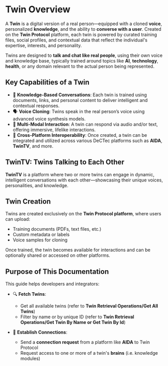 # Twin Overview

A **Twin** is a digital version of a real person—equipped with a cloned **voice**, personalized **knowledge**, and the ability to **converse with a user**. Created on the **Twin Protocol** platform, each twin is powered by curated training files, social profiles, and contextual data that reflect the individual's expertise, interests, and personality.

Twins are designed to **talk and chat like real people**, using their own voice and knowledge base, typically trained around topics like **AI**, **technology**, **health**, or any domain relevant to the actual person being represented.


## Key Capabilities of a Twin

- 🧠 **Knowledge-Based Conversations**: Each twin is trained using documents, links, and personal content to deliver intelligent and contextual responses.
- 🗣️ **Voice Cloning**: Twins speak in the real person’s voice using advanced voice synthesis models.
- 💬 **Multi-Modal Interaction**: A twin can respond via audio and/or text, offering immersive, lifelike interactions.
- 🔄 **Cross-Platform Interoperability**: Once created, a twin can be integrated and utilized across various DeCTec platforms such as **AIDA**, **TwinTV**, and more.

## TwinTV: Twins Talking to Each Other

**TwinTV** is a platform where two or more twins can engage in dynamic, intelligent conversations with each other—showcasing their unique voices, personalities, and knowledge.

## Twin Creation

Twins are created exclusively on the **Twin Protocol platform**, where users can upload:

- Training documents (PDFs, text files, etc.)
- Custom metadata or labels
- Voice samples for cloning

Once trained, the twin becomes available for interactions and can be optionally shared or accessed on other platforms.


## Purpose of This Documentation

This guide helps developers and integrators:

- 🔍 **Fetch Twins**:
  - Get all available twins (refer to **Twin Retrieval Operations/Get All Twins**)
  - Filter by name or by unique ID (refer to **Twin Retrieval Operations/Get Twin By Name or Get Twin By Id**)

- 🔗 **Establish Connections**:
  - Send a **connection request** from a platform like **AIDA** to Twin Protocol
  - Request access to one or more of a twin's **brains** (i.e. knowledge modules)